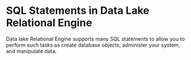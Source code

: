 <!-- loioa610a3fd84f210158ef6cf80ac591ff0 -->

# SQL Statements in Data Lake Relational Engine

Data lake Relational Engine supports many SQL statements to allow you to perform such tasks as create database objects, administer your system, and manipulate data.

